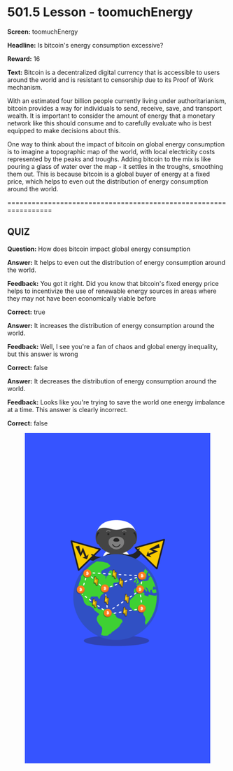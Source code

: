 # 501.5 Lesson - toomuchEnergy

**Screen:** toomuchEnergy

**Headline:** Is bitcoin&#x27;s energy consumption excessive?

**Reward:** 16

**Text:** Bitcoin is a decentralized digital currency that is accessible to users around the world and is resistant to censorship due to its Proof of Work mechanism.

With an estimated four billion people currently living under authoritarianism, bitcoin provides a way for individuals to send, receive, save, and transport wealth. It is important to consider the amount of energy that a monetary network like this should consume and to carefully evaluate who is best equipped to make decisions about this.

One way to think about the impact of bitcoin on global energy consumption is to imagine a topographic map of the world, with local electricity costs represented by the peaks and troughs. Adding bitcoin to the mix is like pouring a glass of water over the map - it settles in the troughs, smoothing them out. This is because bitcoin is a global buyer of energy at a fixed price, which helps to even out the distribution of energy consumption around the world.


=================================================================

## QUIZ

**Question:** How does bitcoin impact global energy consumption


**Answer:** It helps to even out the distribution of energy consumption around the world.

**Feedback:** You got it right. Did you know that bitcoin&#x27;s fixed energy price helps to incentivize the use of renewable energy sources in areas where they may not have been economically viable before

**Correct:** true

**Answer:** It increases the distribution of energy consumption around the world.

**Feedback:** Well, I see you&#x27;re a fan of chaos and global energy inequality, but this answer is wrong

**Correct:** false

**Answer:** It decreases the distribution of energy consumption around the world.

**Feedback:** Looks like you&#x27;re trying to save the world one energy imbalance at a time. This answer is clearly incorrect.

**Correct:** false


<figure><img src="../.gitbook/assets/501-05.png" alt=""><figcaption></figcaption></figure>

